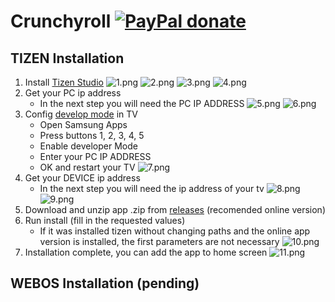 # Crunchyroll [![PayPal donate](https://www.paypalobjects.com/en_US/i/btn/btn_donate_SM.gif)](https://www.paypal.com/donate/?hosted_button_id=SLLWEKD6QD5UJ)

## TIZEN Installation

1. Install [Tizen Studio](https://developer.tizen.org/development/tizen-studio/download)
    ![1.png](https://raw.githubusercontent.com/jhassan8/crunchyroll-tizen/master/.github/GUIDES/imgs/1.PNG)
    ![2.png](https://raw.githubusercontent.com/jhassan8/crunchyroll-tizen/master/.github/GUIDES/imgs/2.PNG)
    ![3.png](https://raw.githubusercontent.com/jhassan8/crunchyroll-tizen/master/.github/GUIDES/imgs/3.PNG)
    ![4.png](https://raw.githubusercontent.com/jhassan8/crunchyroll-tizen/master/.github/GUIDES/imgs/4.PNG)
2. Get your PC ip address
    - In the next step you will need the PC IP ADDRESS
    ![5.png](https://raw.githubusercontent.com/jhassan8/crunchyroll-tizen/master/.github/GUIDES/imgs/5.png)
    ![6.png](https://raw.githubusercontent.com/jhassan8/crunchyroll-tizen/master/.github/GUIDES/imgs/6.png)
3. Config [develop mode](https://developer.samsung.com/smarttv/develop/getting-started/using-sdk/tv-device.html) in TV
    - Open Samsung Apps
    - Press buttons 1, 2, 3, 4, 5
    - Enable developer Mode
    - Enter your PC IP ADDRESS
    - OK and restart your TV
    ![7.png](https://raw.githubusercontent.com/jhassan8/crunchyroll-tizen/master/.github/GUIDES/imgs/7.png)
4. Get your DEVICE ip address
    - In the next step you will need the ip address of your tv
    ![8.png](https://raw.githubusercontent.com/jhassan8/crunchyroll-tizen/master/.github/GUIDES/imgs/8.png)
    ![9.png](https://raw.githubusercontent.com/jhassan8/crunchyroll-tizen/master/.github/GUIDES/imgs/9.png)
5. Download and unzip app .zip from [releases](https://github.com/jhassan8/crunchyroll-tizen/releases) (recomended online version)
6. Run install (fill in the requested values)
    - If it was installed tizen without changing paths and the online app version is installed, the first parameters are not necessary
    ![10.png](https://raw.githubusercontent.com/jhassan8/crunchyroll-tizen/master/.github/GUIDES/imgs/10.png)
7. Installation complete, you can add the app to home screen
    ![11.png](https://raw.githubusercontent.com/jhassan8/crunchyroll-tizen/master/.github/GUIDES/imgs/11.png)

## WEBOS Installation (pending)
